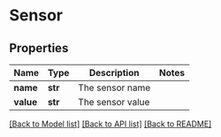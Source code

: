 # Sensor

## Properties
Name | Type | Description | Notes
------------ | ------------- | ------------- | -------------
**name** | **str** | The sensor name | 
**value** | **str** | The sensor value | 

[[Back to Model list]](../README.md#documentation-for-models) [[Back to API list]](../README.md#documentation-for-api-endpoints) [[Back to README]](../README.md)

